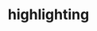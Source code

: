 ---
title                : highlighting
layout               : timeline
permalink            : "tag/highlighting"
tag                  : "#highlighting"

---